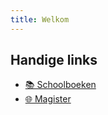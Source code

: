 ```yaml
---
title: Welkom
---
```

## Handige links
- [📚 Schoolboeken](https://mondialcollege-my.sharepoint.com/:f:/g/personal/bramleisink_edu_mondialcollege_nl/EuU5aLJIszJAkU4yWAq85SMBkgLlBW0nOM7ckuABQ8ZIhw?e=c3kpdS)
- [🌐 Magister](https://mondial.magister.net)
